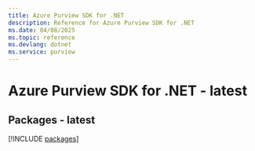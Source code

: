 ```yaml
---
title: Azure Purview SDK for .NET
description: Reference for Azure Purview SDK for .NET
ms.date: 04/08/2025
ms.topic: reference
ms.devlang: dotnet
ms.service: purview
---
```

# Azure Purview SDK for .NET - latest
## Packages - latest
[!INCLUDE [packages](purview-index.md)]